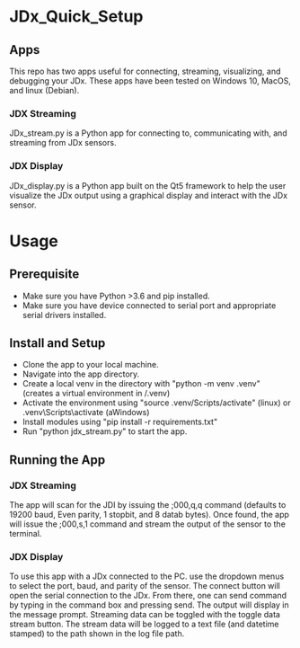 # JDx_Quick_Setup
## Apps
This repo has two apps useful for connecting, streaming, visualizing, and debugging your JDx. These apps have been tested on Windows 10, MacOS, and linux (Debian).
### JDX Streaming
JDx_stream.py is a Python app for connecting to, communicating with, and streaming from JDx sensors.
### JDX Display
JDx_display.py is a Python app built on the Qt5 framework to help the user visualize the JDx output using a graphical display and interact with the JDx sensor.

# Usage
## Prerequisite
+ Make sure you have Python >3.6 and pip installed.
+ Make sure you have device connected to serial port and appropriate serial drivers installed.
## Install and Setup
+ Clone the app to your local machine.
+ Navigate into the app directory. 
+ Create a local venv in the directory with "python -m venv .venv" (creates a virtual environment in /.venv)
+ Activate the environment using "source .venv/Scripts/activate" (linux) or .venv\Scripts\activate (aWindows)
+ Install modules using "pip install -r requirements.txt"
+ Run "python jdx_stream.py" to start the app.

## Running the App

### JDX Streaming
The app will scan for the JDI by issuing the ;000,q,q command (defaults to 19200 baud, Even parity, 1 stopbit, and 8 datab bytes). Once found, the app will issue the ;000,s,1 command and stream the output of the sensor to the terminal.

### JDX Display
To use this app with a JDx connected to the PC. use the dropdown menus to select the port, baud, and parity of the sensor. The connect button will open the serial connection to the JDx.
From there, one can send command by typing in the command box and pressing send. The output will display in the message prompt.
Streaming data can be toggled with the toggle data stream button. The stream data will be logged to a text file (and datetime stamped) to the path shown in the log file path.

